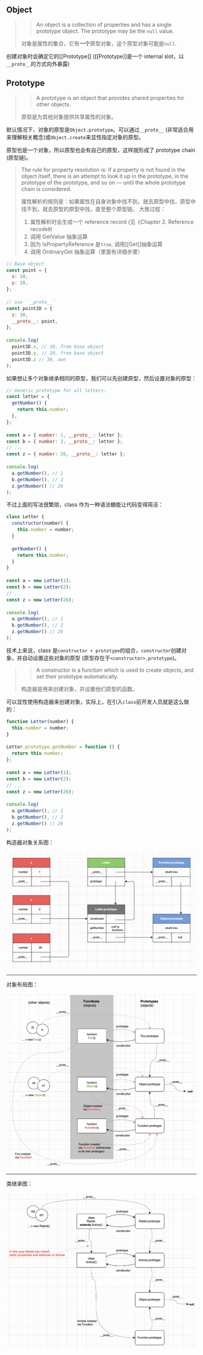 ## Object

> > An object is a collection of properties and has a single prototype object. The prototype may be the `null` value.
>
> 对象是属性的集合，它有**一个**原型对象，这个原型对象可能是`null`.

创建对象时会确定它的\[[Prototype]] (\[[Prototype]]是一个 internal slot，以`__proto__`的方式向外暴露)

## Prototype

> > A prototype is an object that provides shared properties for other objects.
>
> 原型是为其他对象提供共享属性的对象。

默认情况下，对象的原型是`Object.prototype`。可以通过`__proto__` (非常适合用来理解相关概念)或`Object.create`来显性指定对象的原型。

原型也是一个对象，所以原型也会有自己的原型，这样就形成了 prototype chain (原型链)。

> The rule for property resolution is: if a property is not found in the object itself, there is an attempt to look it up in the prototype, in the prototype of the prototype, and so on — until the whole prototype chain is considered.
>
> 属性解析的规则是：如果属性在自身对象中找不到，就去原型中找，原型中找不到，就去原型的原型中找，直至整个原型链。
> 大致过程：
>
> 1. 属性解析时会生成一个 reference record (见《Chapter 2. Reference recode》)
> 2. 调用 GetValue 抽象运算
> 3. 因为 IsPropertyReference 是`true`, 调用\[[Get]]抽象运算
> 4. 调用 OrdinaryGet 抽象运算（里面有详细步骤）

```js
// Base object
const point = {
  x: 10,
  y: 20,
};

// use `__proto__`
const point3D = {
  z: 30,
  __proto__: point,
};

console.log(
  point3D.x, // 10, from base object
  point3D.y, // 20, from base object
  point3D.z // 30, own
);
```

如果想让多个对象继承相同的原型，我们可以先创建原型，然后设置对象的原型：

```js
// Generic prototype for all letters.
const letter = {
  getNumber() {
    return this.number;
  },
};

const a = { number: 1, __proto__: letter };
const b = { number: 2, __proto__: letter };
// ...
const z = { number: 26, __proto__: letter };

console.log(
  a.getNumber(), // 1
  b.getNumber(), // 2
  z.getNumber() // 26
);
```

不过上面的写法很繁琐，class 作为一种语法糖能让代码变得简洁：

```js
class Letter {
  constructor(number) {
    this.number = number;
  }

  getNumber() {
    return this.number;
  }
}

const a = new Letter(1);
const b = new Letter(2);
// ...
const z = new Letter(26);

console.log(
  a.getNumber(), // 1
  b.getNumber(), // 2
  z.getNumber() // 26
);
```

技术上来说，class 是`constructor + prototype`的组合，`constructor`创建对象，并自动设置这些对象的原型 (原型存在于`<constructor>.prototype`)。

> > A constructor is a function which is used to create objects, and set their prototype automatically.
>
> 构造器是用来创建对象，并设置他们原型的函数。

可以显性使用构造器来创建对象，实际上，在引入`class`前开发人员就是这么做的：

```js
function Letter(number) {
  this.number = number;
}

Letter.prototype.getNumber = function () {
  return this.number;
};

const a = new Letter(1);
const b = new Letter(2);
// ...
const z = new Letter(26);

console.log(
  a.getNumber(), // 1
  b.getNumber(), // 2
  z.getNumber() // 26
);
```

构造器对象关系图：

![Constructor objects relationship](Diagrams/Constructor-objects-relationship.jpg)

---

对象布局图：

![Object layout](Diagrams/Object-layout.jpg)

---

类继承图：

![Class extends](Diagrams/Class-extends.jpg)
